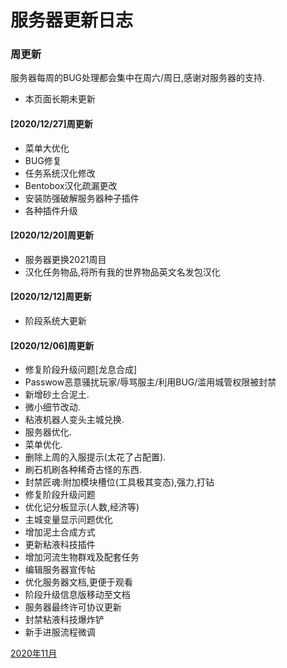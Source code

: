 # 服务器更新日志

### 周更新

服务器每周的BUG处理都会集中在周六/周日,感谢对服务器的支持.  
* 本页面长期未更新
#### [2020/12/27]周更新 
* 菜单大优化  
* BUG修复  
* 任务系统汉化修改
* Bentobox汉化疏漏更改
* 安装防强破解服务器种子插件　　
* 各种插件升级　　
#### [2020/12/20]周更新  
* 服务器更换2021周目  
* 汉化任务物品,将所有我的世界物品英文名发包汉化  

#### [2020/12/12]周更新  
* 阶段系统大更新  

#### [2020/12/06]周更新

* 修复阶段升级问题[龙息合成]
* Passwow恶意骚扰玩家/辱骂服主/利用BUG/滥用城管权限被封禁
* 新增砂土合泥土.
* 微小细节改动.
* 粘液机器人变头主城兑换.
* 服务器优化.
* 菜单优化.
* 删除上周的入服提示(太花了占配置).
* 刷石机刷各种稀奇古怪的东西.
* 封禁匠魂:附加模块槽位(工具极其变态),强力,打钻
* 修复阶段升级问题
* 优化记分板显示(人数,经济等)
* 主城变量显示问题优化
* 增加泥土合成方式
* 更新粘液科技插件
* 增加河流生物群戏及配套任务
* 编辑服务器宣传帖
* 优化服务器文档,更便于观看
* 阶段升级信息版移动至文档
* 服务器最终许可协议更新
* 封禁粘液科技爆炸铲
* 新手进服流程微调

[2020年11月](https://doc.skycraft.cn/gx/11)
